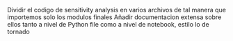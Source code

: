 Dividir el codigo de sensitivity analysis en varios archivos de tal manera que importemos solo los modulos finales
Añadir documentacion extensa sobre ellos tanto a nivel de Python file como a nivel de notebook, estilo lo de tornado